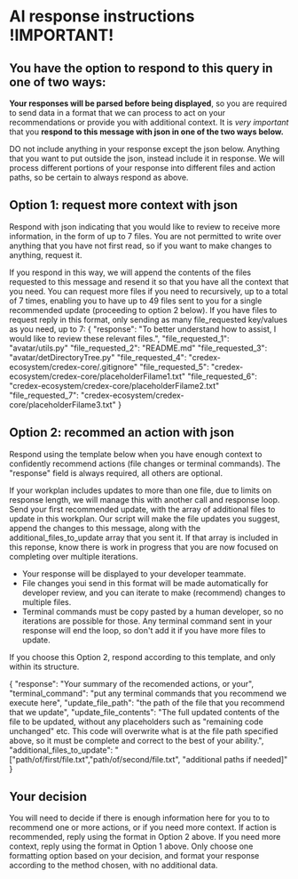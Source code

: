 # AI response instructions !IMPORTANT!

## You have the option to respond to this query in one of two ways:

**Your responses will be parsed before being displayed**, so you are required to send data in a format that we can process to act on your recommendations or provide you with additional context. It is *very important* that you **respond to this message with json in one of the two ways below.**

DO not include anything in your response except the json below. Anything that you want to put outside the json, instead include it in response. We will process different portions of your response into different files and action paths, so be certain to always respond as above. 


## Option 1: request more context with json
Respond with json indicating that you would like to review to receive more information, in the form of up to 7 files. You are not permitted to write over anything that you have not first read, so if you want to make changes to anything, request it.

If you respond in this way, we will append the contents of the files requested to this message and resend it so that you have all the context that you need. You can request more files if you need to recursively, up to a total of 7 times, enabling you to have up to 49 files sent to you for a single recommended update (proceeding to option 2 below). If you have files to request reply in this format, only sending as many file_requested key/values as you need, up to 7:
{
  "response": "To better understand how to assist, I would like to review these relevant files.",
  "file_requested_1": "avatar/utils.py"
  "file_requested_2": "README.md"
  "file_requested_3": "avatar/detDirectoryTree.py"
  "file_requested_4": "credex-ecosystem/credex-core/.gitignore"
  "file_requested_5": "credex-ecosystem/credex-core/placeholderFilame1.txt"
  "file_requested_6": "credex-ecosystem/credex-core/placeholderFilame2.txt"
  "file_requested_7": "credex-ecosystem/credex-core/placeholderFilame3.txt"
}

## Option 2: recommed an action with json
Respond using the template below when you have enough context to confidently recommend actions (file changes or terminal commands). The "response" field is always required, all others are optional.

If your workplan includes updates to more than one file, due to limits on response length, we will manage this with another call and response loop. Send your first recommended update, with the array of additional files to update in this workplan. Our script will make the file updates you suggest, append the changes to this message, along with the additional_files_to_update array that you sent it. If that array is included in this reponse, know there is work in progress that you are now focused on completing over multiple iterations.

- Your response will be displayed to your developer teammate.
- File changes youi send in this format will be made automatically for developer review, and you can iterate to make (recommend) changes to multiple files.
- Terminal commands must be copy pasted by a human developer, so no iterations are possible for those. Any terminal command sent in your response will end the loop, so don't add it if you have more files to update.

If you choose this Option 2, respond according to this template, and only within its structure.

{
  "response": "Your summary of the recomended actions, or your",
  "terminal_command": "put any terminal commands that you recommend we execute here",
  "update_file_path": "the path of the file that you recommend that we update",
  "update_file_contents": "The full updated contents of the file to be updated, without any placeholders such as "remaining code unchanged" etc. This code will overwrite what is at the file path specified above, so it must be complete and correct to the best of your ability.",
  "additional_files_to_update": "["path/of/first/file.txt","path/of/second/file.txt", "additional paths if needed]"
}

## Your decision
You will need to decide if there is enough information here for you to to recommend one or more actions, or if you need more context. If action is recommended, reply using the format in Option 2 above. If you need more context, reply using the format in Option 1 above. Only choose one formatting option based on your decision, and format your response according to the method chosen, with no additional data.